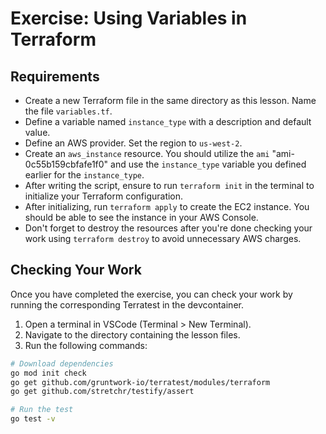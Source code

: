 # Exercise: Using Variables in Terraform

## Requirements
- Create a new Terraform file in the same directory as this lesson. Name the file `variables.tf`.
- Define a variable named `instance_type` with a description and default value.
- Define an AWS provider. Set the region to `us-west-2`.
- Create an `aws_instance` resource. You should utilize the `ami` "ami-0c55b159cbfafe1f0" and use the `instance_type` variable you defined earlier for the `instance_type`.
- After writing the script, ensure to run `terraform init` in the terminal to initialize your Terraform configuration.
- After initializing, run `terraform apply` to create the EC2 instance. You should be able to see the instance in your AWS Console.
- Don't forget to destroy the resources after you're done checking your work using `terraform destroy` to avoid unnecessary AWS charges.

## Checking Your Work

Once you have completed the exercise, you can check your work by running the corresponding Terratest in the devcontainer.

1. Open a terminal in VSCode (Terminal > New Terminal).
2. Navigate to the directory containing the lesson files.
3. Run the following commands:

```bash
# Download dependencies
go mod init check
go get github.com/gruntwork-io/terratest/modules/terraform
go get github.com/stretchr/testify/assert

# Run the test
go test -v